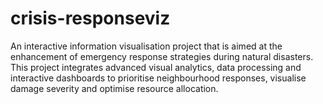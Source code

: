 # crisis-responseviz
An interactive information visualisation project that is aimed at the enhancement of emergency response strategies during natural disasters. This project integrates advanced visual analytics, data processing and interactive dashboards to prioritise neighbourhood responses, visualise damage severity and optimise resource allocation. 

